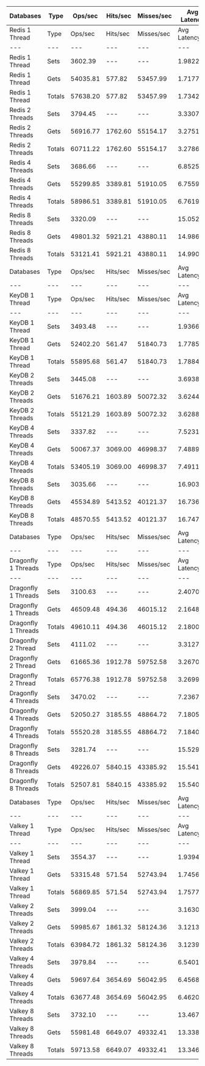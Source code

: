 | Databases | Type | Ops/sec | Hits/sec | Misses/sec | Avg Latency | p50 Latency | p99 Latency | p99.9 Latency | KB/sec |
| --- | --- | --- | --- | --- | --- | --- | --- | --- | --- |
| Redis 1 Thread | Type | Ops/sec | Hits/sec | Misses/sec | Avg Latency | p50 Latency | p99 Latency | p99.9 Latency | KB/sec |
| --- | --- | --- | --- | --- | --- | --- | --- | --- | --- |
Redis 1 Thread | Sets | 3602.39 | --- | --- | 1.98223 | 1.67900 | 5.79100 | 41.47100 | 3771.22 |
Redis 1 Thread | Gets | 54035.81 | 577.82 | 53457.99 | 1.71773 | 1.67900 | 3.64700 | 8.06300 | 2637.72 |
Redis 1 Thread | Totals | 57638.20 | 577.82 | 53457.99 | 1.73426 | 1.67900 | 3.69500 | 8.83100 | 6408.94 |
Redis 2 Threads | Sets | 3794.45 | --- | --- | 3.33076 | 3.15100 | 8.44700 | 13.31100 | 3972.29 |
Redis 2 Threads | Gets | 56916.77 | 1762.60 | 55154.17 | 3.27517 | 3.13500 | 7.80700 | 13.56700 | 3936.82 |
Redis 2 Threads | Totals | 60711.22 | 1762.60 | 55154.17 | 3.27864 | 3.13500 | 7.83900 | 13.56700 | 7909.11 |
Redis 4 Threads | Sets | 3686.66 | --- | --- | 6.85259 | 6.30300 | 17.66300 | 27.13500 | 3859.44 |
Redis 4 Threads | Gets | 55299.85 | 3389.81 | 51910.05 | 6.75592 | 6.27100 | 17.15100 | 24.95900 | 5508.81 |
Redis 4 Threads | Totals | 58986.51 | 3389.81 | 51910.05 | 6.76196 | 6.27100 | 17.15100 | 25.08700 | 9368.26 |
Redis 8 Threads | Sets | 3320.09 | --- | --- | 15.05238 | 13.95100 | 43.77500 | 70.65500 | 3475.70 |
Redis 8 Threads | Gets | 49801.32 | 5921.21 | 43880.11 | 14.98607 | 13.88700 | 42.23900 | 70.65500 | 7840.72 |
Redis 8 Threads | Totals | 53121.41 | 5921.21 | 43880.11 | 14.99022 | 13.88700 | 42.23900 | 70.65500 | 11316.42 |
| Databases | Type | Ops/sec | Hits/sec | Misses/sec | Avg Latency | p50 Latency | p99 Latency | p99.9 Latency | KB/sec |
| --- | --- | --- | --- | --- | --- | --- | --- | --- | --- |
| KeyDB 1 Thread | Type | Ops/sec | Hits/sec | Misses/sec | Avg Latency | p50 Latency | p99 Latency | p99.9 Latency | KB/sec |
| --- | --- | --- | --- | --- | --- | --- | --- | --- | --- |
KeyDB 1 Thread | Sets | 3493.48 | --- | --- | 1.93661 | 1.74300 | 4.57500 | 36.35100 | 3657.21 |
KeyDB 1 Thread | Gets | 52402.20 | 561.47 | 51840.73 | 1.77853 | 1.73500 | 3.75900 | 7.99900 | 2559.10 |
KeyDB 1 Thread | Totals | 55895.68 | 561.47 | 51840.73 | 1.78841 | 1.73500 | 3.79100 | 8.76700 | 6216.31 |
KeyDB 2 Threads | Sets | 3445.08 | --- | --- | 3.69385 | 3.39100 | 10.55900 | 15.10300 | 3606.55 |
KeyDB 2 Threads | Gets | 51676.21 | 1603.89 | 50072.32 | 3.62447 | 3.37500 | 9.53500 | 15.35900 | 3577.94 |
KeyDB 2 Threads | Totals | 55121.29 | 1603.89 | 50072.32 | 3.62880 | 3.37500 | 9.59900 | 15.29500 | 7184.48 |
KeyDB 4 Threads | Sets | 3337.82 | --- | --- | 7.52311 | 7.00700 | 19.45500 | 28.15900 | 3494.26 |
KeyDB 4 Threads | Gets | 50067.37 | 3069.00 | 46998.37 | 7.48899 | 6.97500 | 18.81500 | 27.51900 | 4987.50 |
KeyDB 4 Threads | Totals | 53405.19 | 3069.00 | 46998.37 | 7.49112 | 6.97500 | 18.81500 | 27.51900 | 8481.76 |
KeyDB 8 Threads | Sets | 3035.66 | --- | --- | 16.90392 | 15.67900 | 46.84700 | 73.72700 | 3177.94 |
KeyDB 8 Threads | Gets | 45534.89 | 5413.52 | 40121.37 | 16.73677 | 15.61500 | 45.56700 | 74.23900 | 7168.59 |
KeyDB 8 Threads | Totals | 48570.55 | 5413.52 | 40121.37 | 16.74722 | 15.61500 | 45.82300 | 74.23900 | 10346.53 |
| Databases | Type | Ops/sec | Hits/sec | Misses/sec | Avg Latency | p50 Latency | p99 Latency | p99.9 Latency | KB/sec |
| --- | --- | --- | --- | --- | --- | --- | --- | --- | --- |
| Dragonfly 1 Threads | Type | Ops/sec | Hits/sec | Misses/sec | Avg Latency | p50 Latency | p99 Latency | p99.9 Latency | KB/sec |
| --- | --- | --- | --- | --- | --- | --- | --- | --- | --- |
Dragonfly 1 Threads | Sets | 3100.63 | --- | --- | 2.40706 | 1.87900 | 7.42300 | 36.60700 | 3245.95 |
Dragonfly 1 Threads | Gets | 46509.48 | 494.36 | 46015.12 | 2.16486 | 1.85500 | 5.27900 | 8.95900 | 2267.34 |
Dragonfly 1 Threads | Totals | 49610.11 | 494.36 | 46015.12 | 2.18000 | 1.86300 | 5.31100 | 9.85500 | 5513.29 |
Dragonfly 2 Thread | Sets | 4111.02 | --- | --- | 3.31271 | 2.89500 | 10.62300 | 16.31900 | 4303.70 |
Dragonfly 2 Thread | Gets | 61665.36 | 1912.78 | 59752.58 | 3.26708 | 2.87900 | 10.43100 | 17.27900 | 4268.41 |
Dragonfly 2 Thread | Totals | 65776.38 | 1912.78 | 59752.58 | 3.26993 | 2.87900 | 10.49500 | 17.27900 | 8572.11 |
Dragonfly 4 Threads | Sets | 3470.02 | --- | --- | 7.23671 | 6.68700 | 19.32700 | 27.64700 | 3632.65 |
Dragonfly 4 Threads | Gets | 52050.27 | 3185.55 | 48864.72 | 7.18058 | 6.68700 | 18.43100 | 27.13500 | 5180.01 |
Dragonfly 4 Threads | Totals | 55520.28 | 3185.55 | 48864.72 | 7.18409 | 6.68700 | 18.55900 | 27.26300 | 8812.66 |
Dragonfly 8 Threads | Sets | 3281.74 | --- | --- | 15.52935 | 14.46300 | 44.28700 | 72.19100 | 3435.55 |
Dragonfly 8 Threads | Gets | 49226.07 | 5840.15 | 43385.92 | 15.54106 | 14.52700 | 44.54300 | 74.23900 | 7737.44 |
Dragonfly 8 Threads | Totals | 52507.81 | 5840.15 | 43385.92 | 15.54032 | 14.52700 | 44.54300 | 74.23900 | 11172.99 |
| Databases | Type | Ops/sec | Hits/sec | Misses/sec | Avg Latency | p50 Latency | p99 Latency | p99.9 Latency | KB/sec |
| --- | --- | --- | --- | --- | --- | --- | --- | --- | --- |
| Valkey 1 Thread | Type | Ops/sec | Hits/sec | Misses/sec | Avg Latency | p50 Latency | p99 Latency | p99.9 Latency | KB/sec |
| --- | --- | --- | --- | --- | --- | --- | --- | --- | --- |
Valkey 1 Thread | Sets | 3554.37 | --- | --- | 1.93949 | 1.56700 | 4.79900 | 31.74300 | 3720.95 |
Valkey 1 Thread | Gets | 53315.48 | 571.54 | 52743.94 | 1.74565 | 1.55900 | 3.66300 | 7.77500 | 2603.98 |
Valkey 1 Thread | Totals | 56869.85 | 571.54 | 52743.94 | 1.75776 | 1.55900 | 3.71100 | 8.63900 | 6324.94 |
Valkey 2 Threads | Sets | 3999.04 | --- | --- | 3.16301 | 2.95900 | 8.63900 | 13.88700 | 4186.47 |
Valkey 2 Threads | Gets | 59985.67 | 1861.32 | 58124.36 | 3.12138 | 2.94300 | 7.83900 | 13.11900 | 4152.78 |
Valkey 2 Threads | Totals | 63984.72 | 1861.32 | 58124.36 | 3.12398 | 2.94300 | 7.90300 | 13.18300 | 8339.26 |
Valkey 4 Threads | Sets | 3979.84 | --- | --- | 6.54013 | 6.07900 | 16.51100 | 27.26300 | 4166.37 |
Valkey 4 Threads | Gets | 59697.64 | 3654.69 | 56042.95 | 6.45680 | 6.04700 | 15.61500 | 24.19100 | 5942.19 |
Valkey 4 Threads | Totals | 63677.48 | 3654.69 | 56042.95 | 6.46200 | 6.04700 | 15.74300 | 24.31900 | 10108.56 |
Valkey 8 Threads | Sets | 3732.10 | --- | --- | 13.46702 | 12.54300 | 39.16700 | 72.19100 | 3907.02 |
Valkey 8 Threads | Gets | 55981.48 | 6649.07 | 49332.41 | 13.33835 | 12.47900 | 36.60700 | 65.53500 | 8806.76 |
Valkey 8 Threads | Totals | 59713.58 | 6649.07 | 49332.41 | 13.34640 | 12.47900 | 36.86300 | 66.04700 | 12713.78 |
